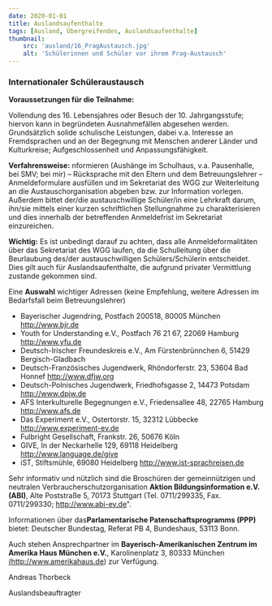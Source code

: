 ```yaml
---
date: 2020-01-01
title: Auslandsaufenthalte
tags: [Ausland, Übergreifendes, Auslandsaufenthalte]
thumbnail: 
    src: 'ausland/16_PragAustausch.jpg'
    alt: 'Schülerinnen und Schüler vor ihrem Prag-Austausch'
---
```


### Internationaler Schüleraustausch

**Voraussetzungen für die Teilnahme:**

Vollendung des 16. Lebensjahres oder Besuch der 10. Jahrgangsstufe; hiervon kann in begründeten Ausnahmefällen abgesehen werden. Grundsätzlich solide schulische Leistungen, dabei v.a. Interesse an Fremdsprachen und an der Begegnung mit Menschen anderer Länder und Kulturkreise; Aufgeschlossenheit und Anpassungsfähigkeit.

**Verfahrensweise:**
nformieren (Aushänge im Schulhaus, v.a. Pausenhalle, bei SMV; bei mir) – Rücksprache mit den Eltern und dem Betreuungslehrer – Anmeldeformulare ausfüllen und im Sekretariat des WGG zur Weiterleitung an die Austauschorganisation abgeben bzw. zur Information vorlegen. Außerdem bittet der/die austauschwillige Schüler/in eine Lehrkraft darum, ihn/sie mittels einer kurzen schriftlichen Stellungnahme zu charakterisieren und dies innerhalb der betreffenden Anmeldefrist im Sekretariat einzureichen.

**Wichtig:**
Es ist unbedingt darauf zu achten, dass alle Anmeldeformalitäten über das Sekretariat des WGG laufen, da die Schulleitung über die Beurlaubung des/der austauschwilligen Schülers/Schülerin entscheidet. Dies gilt auch für Auslandsaufenthalte, die aufgrund privater Vermittlung zustande gekommen sind.

Eine **Auswahl** wichtiger Adressen (keine Empfehlung, weitere Adressen im Bedarfsfall beim Betreuungslehrer)

<ul><li>
Bayerischer Jugendring, Postfach 200518, 80005 München <a href="http://www.bjr.de">http://www.bjr.de</a>
</li><li>
Youth for Understanding e.V., Postfach 76 21 67, 22069 Hamburg <a href="http://www.yfu.de">http://www.yfu.de</a>
</li><li>
Deutsch-Irischer Freundeskreis e.V., Am Fürstenbrünnchen 6, 51429 Bergisch-Gladbach
</li><li>
Deutsch-Französisches Jugendwerk, Rhöndorferstr. 23, 53604 Bad Honnef <a href="http://www.dfjw.org">http://www.dfjw.org</a>
</li><li>
Deutsch-Polnisches Jugendwerk, Friedhofsgasse 2, 14473 Potsdam <a href="http://www.dpjw.de">http://www.dpjw.de</a>
</li><li>
AFS Interkulturelle Begegnungen e.V., Friedensallee 48, 22765 Hamburg <a href="http://www.afs.de">http://www.afs.de</a>
</li><li>
Das Experiment e.V., Ostertorstr. 15, 32312 Lübbecke <a href="http://www.experiment-ev.de">http://www.experiment-ev.de</a>
</li><li>
Fulbright Gesellschaft, Frankstr. 26, 50676 Köln
</li><li>
GIVE, In der Neckarhelle 129, 69118 Heidelberg <a href="http://www.language.de/give">http://www.language.de/give</a>
</li><li>
iST, Stiftsmühle, 69080 Heidelberg <a href="http://www.ist-sprachreisen.de">http://www.ist-sprachreisen.de</a>
</li></ul>

Sehr informativ und nützlich sind die Broschüren der gemeinnützigen und neutralen Verbraucherschutzorganisation **Aktion Bildungsinformation e.V. (ABI)**, Alte Poststraße 5, 70173 Stuttgart (Tel. 0711/299335, Fax. 0711/299330; http://www.abi-ev.de".

Informationen über das**Parlamentarische Patenschaftsprogramms (PPP)** bietet: Deutscher Bundestag, Referat PB 4, Bundeshaus, 53113 Bonn.

Auch stehen Ansprechpartner im **Bayerisch-Amerikanischen Zentrum im Amerika Haus München e.V.**, Karolinenplatz 3, 80333 München <a href="http://www.amerikahaus.de">(http://www.amerikahaus.de)</a> zur Verfügung.

Andreas Thorbeck

Auslandsbeauftragter